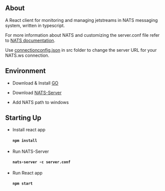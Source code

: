 ## About

A React client for monitoring and managing jetstreams in NATS messaging system, written in typescript.

For more information about NATS and customizing the server.conf file refer to [NATS documentation](https://docs.nats.io/).

Use [connectionconfig.json](https://github.com/KavehHashemi/nats-react-ts/blob/master/src/connectionconfig.json) in src folder to change the server URL for your NATS.ws connection.

## Environment

- Download & Install [GO](https://go.dev/doc/install)

- Download [NATS-Server](https://github.com/nats-io/nats-server/releases)

- Add NATS path to windows

## Starting Up

- Install react app

  #### `npm install`

- Run NATS-Server

  #### `nats-server -c server.conf`

- Run React app

  #### `npm start`

